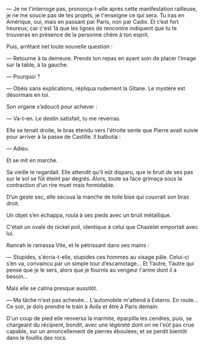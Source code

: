 — Je ne t'interroge pas, prononça-t-elle après cette manifestation railleuse,
je ne me soucie pas de tes projets, je t'enseigne ce qui sera. Tu iras en Amérique, oui, mais en passant par Paris, non par Cadix. Et c‘est fort heureux, car c'est 1à que les lignes de rencontre indiquent que tu te trouveras en présence de la personne chère à ton esprit.

Puis, arrêtant net toute nouvelle question :

— Retourne à ta demeure. Prends ton repas en ayant soin de placer l‘image sur la table, à ta gauche.

— Pourquoi ?

— Obéis sans explications, répliqua rudement la Gitane. Le mystère est
désormais en toi.

Son organe s’adoucit pour achever :

— Va-t-en. Le destin satisfait, tu me reverras.

Elle se tenait droite, le bras étendu vers l'étroite sente que Pierre avait
suivie pour arriver à la passe de Castille. ll balbutia :

— Adieu.

Et se mit en marche.

Sa vieille le regardait. Elle attendit qu'il eût disparu, que le bruit de
ses pas sur le sol se fût éteint par degrés. Alors, toute sa face grimaça sous
la contraction d‘un rire muet mais formidable.

D’un geste sec, elle secoua la manche de toile bise qui couvrait son bras
droit.

Un objet s’en échappa, roula à ses pieds avec un bruit métallique.

C'était un ovale de nickel poli, identique à celui que Chazelet emportait
avec lui.

Ramrah le ramassa Vite, et le pétrissant dans ses mains :

— Stupides, s'écria-t-elle, stupides ces hommes au visage pâle. Celui-ci
s’en va, convaincu par un simple tour d’escamotage... Et 1’autre, 1’autre
qui pense que je le sers, alors que je fournis au vengeur l'arme dont il a
besoin...

Mais elle se calma presque aussitôt.

— Ma tâche n'est pas achevée... L'automobile m'attend à Esterro. En route... Ce soir, je dois prendre le train à Avila et être à Paris demain.

D'un coup de pied elle renversa la marmite, éparpilla les cendres, puis,
se chargeant du récipient, bondit, avec une légèreté dont on ne l'eût pas crue capable, sur un amoncellement de pierres éboulées, et se perdit bientôt
dans le fouillis des rocs.
